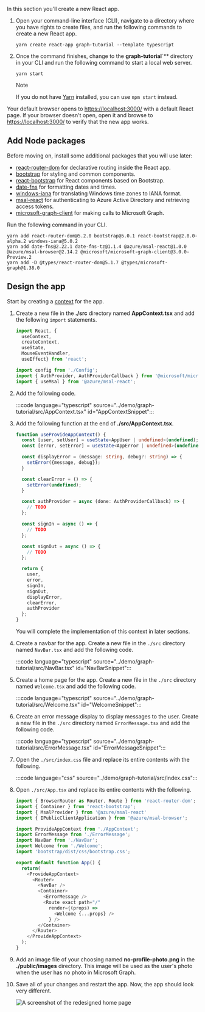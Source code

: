 <!-- markdownlint-disable MD002 MD041 -->

In this section you'll create a new React app.

1. Open your command-line interface (CLI), navigate to a directory where you have rights to create files, and run the following commands to create a new React app.

    ```Shell
    yarn create react-app graph-tutorial --template typescript
    ```

1. Once the command finishes, change to the **graph-tutorial**`** directory in your CLI and run the following command to start a local web server.

    ```Shell
    yarn start
    ```

    > [!NOTE]
    > If you do not have [Yarn](https://yarnpkg.com/) installed, you can use `npm start` instead.

Your default browser opens to [https://localhost:3000/](https://localhost:3000) with a default React page. If your browser doesn't open, open it and browse to [https://localhost:3000/](https://localhost:3000) to verify that the new app works.

## Add Node packages

Before moving on, install some additional packages that you will use later:

- [react-router-dom](https://github.com/ReactTraining/react-router) for declarative routing inside the React app.
- [bootstrap](https://github.com/twbs/bootstrap) for styling and common components.
- [react-bootstrap](https://github.com/react-bootstrap/react-bootstrap) for React components based on Bootstrap.
- [date-fns](https://github.com/date-fns/date-fns) for formatting dates and times.
- [windows-iana](https://github.com/rubenillodo/windows-iana) for translating Windows time zones to IANA format.
- [msal-react](https://github.com/AzureAD/microsoft-authentication-library-for-js/tree/dev/lib/msal-react) for authenticating to Azure Active Directory and retrieving access tokens.
- [microsoft-graph-client](https://github.com/microsoftgraph/msgraph-sdk-javascript) for making calls to Microsoft Graph.

Run the following command in your CLI.

```Shell
yarn add react-router-dom@5.2.0 bootstrap@5.0.1 react-bootstrap@2.0.0-alpha.2 windows-iana@5.0.2
yarn add date-fns@2.22.1 date-fns-tz@1.1.4 @azure/msal-react@1.0.0 @azure/msal-browser@2.14.2 @microsoft/microsoft-graph-client@3.0.0-Preview.2
yarn add -D @types/react-router-dom@5.1.7 @types/microsoft-graph@1.38.0
```

## Design the app

Start by creating a [context](https://reactjs.org/docs/context.html) for the app.

1. Create a new file in the **./src** directory named **AppContext.tsx** and add the following `import` statements.

    ```typescript
    import React, {
      useContext,
      createContext,
      useState,
      MouseEventHandler,
      useEffect} from 'react';

    import config from './Config';
    import { AuthProvider, AuthProviderCallback } from '@microsoft/microsoft-graph-client';
    import { useMsal } from '@azure/msal-react';
    ```

1. Add the following code.

    :::code language="typescript" source="../demo/graph-tutorial/src/AppContext.tsx" id="AppContextSnippet":::

1. Add the following function at the end of **./src/AppContext.tsx**.

    ```typescript
    function useProvideAppContext() {
      const [user, setUser] = useState<AppUser | undefined>(undefined);
      const [error, setError] = useState<AppError | undefined>(undefined);

      const displayError = (message: string, debug?: string) => {
        setError({message, debug});
      }

      const clearError = () => {
        setError(undefined);
      }

      const authProvider = async (done: AuthProviderCallback) => {
        // TODO
      };

      const signIn = async () => {
        // TODO
      };

      const signOut = async () => {
        // TODO
      };

      return {
        user,
        error,
        signIn,
        signOut,
        displayError,
        clearError,
        authProvider
      };
    }
    ```

    You will complete the implementation of this context in later sections.

1. Create a navbar for the app. Create a new file in the `./src` directory named `NavBar.tsx` and add the following code.

    :::code language="typescript" source="../demo/graph-tutorial/src/NavBar.tsx" id="NavBarSnippet":::

1. Create a home page for the app. Create a new file in the `./src` directory named `Welcome.tsx` and add the following code.

    :::code language="typescript" source="../demo/graph-tutorial/src/Welcome.tsx" id="WelcomeSnippet":::

1. Create an error message display to display messages to the user. Create a new file in the `./src` directory named `ErrorMessage.tsx` and add the following code.

    :::code language="typescript" source="../demo/graph-tutorial/src/ErrorMessage.tsx" id="ErrorMessageSnippet":::

1. Open the `./src/index.css` file and replace its entire contents with the following.

    :::code language="css" source="../demo/graph-tutorial/src/index.css":::

1. Open `./src/App.tsx` and replace its entire contents with the following.

    ```typescript
    import { BrowserRouter as Router, Route } from 'react-router-dom';
    import { Container } from 'react-bootstrap';
    import { MsalProvider } from '@azure/msal-react'
    import { IPublicClientApplication } from '@azure/msal-browser';

    import ProvideAppContext from './AppContext';
    import ErrorMessage from './ErrorMessage';
    import NavBar from './NavBar';
    import Welcome from './Welcome';
    import 'bootstrap/dist/css/bootstrap.css';

    export default function App() {
      return(
        <ProvideAppContext>
          <Router>
            <NavBar />
            <Container>
              <ErrorMessage />
              <Route exact path="/"
                render={(props) =>
                  <Welcome {...props} />
                } />
            </Container>
          </Router>
        </ProvideAppContext>
      );
    }
    ```

1. Add an image file of your choosing named **no-profile-photo.png** in the **./public/images** directory. This image will be used as the user's photo when the user has no photo in Microsoft Graph.

1. Save all of your changes and restart the app. Now, the app should look very different.

    ![A screenshot of the redesigned home page](images/create-app-01.png)

